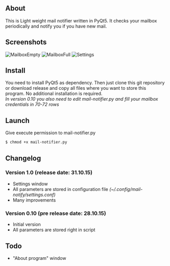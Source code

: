 ## About

This is Light weight mail notifier written in PyQt5. It checks your mailbox periodically and notify you if you have new mail.

## Screenshots
![MailboxEmpty](https://raw.github.com/rinaldus/mail-notify/master/screenshots/screen1.jpg)
![MailboxFull](https://raw.github.com/rinaldus/mail-notify/master/screenshots/screen2.jpg)
![Settings](https://raw.github.com/rinaldus/mail-notify/master/screenshots/screen3.jpg)

## Install

You need to install PyQt5 as dependency. Then just clone this git repository or download release and copy all files where you want to store this program. No additional installation is required.  
*In version 0.10 you also need to edit mail-notifier.py and fill your mailbox credentials in 70-72 rows*

## Launch

Give execute permission to mail-notifier.py
```sh
$ chmod +x mail-notifier.py
```

## Changelog
### Version 1.0 (release date: 31.10.15)
* Settings window
* All parameters are stored in configuration file *(~/.config/mail-notify/settings.conf)*
* Many improvements

### Version 0.10 (pre release date: 28.10.15)
* Initial version
* All parameters are stored right in script

## Todo
* "About program" window
